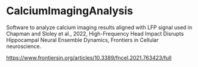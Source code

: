 # CalciumImagingAnalysis
Software to analyze calcium imaging results aligned with LFP signal used in Chapman and Sloley et al., 2022, High-Frequency Head Impact Disrupts Hippocampal Neural Ensemble Dynamics, Frontiers in Cellular neuroscience. 

https://www.frontiersin.org/articles/10.3389/fncel.2021.763423/full
